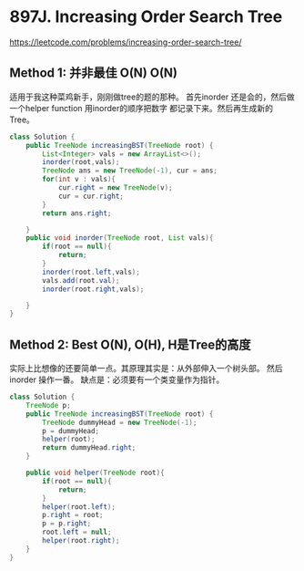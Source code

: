 # 897J. Increasing Order Search Tree
https://leetcode.com/problems/increasing-order-search-tree/



## Method 1: 并非最佳 O(N) O(N)
适用于我这种菜鸡新手，刚刚做tree的题的那种。
首先inorder 还是会的，然后做一个helper function 用inorder的顺序把数字
都记录下来。然后再生成新的Tree。
```Java
class Solution {
    public TreeNode increasingBST(TreeNode root) {
        List<Integer> vals = new ArrayList<>();
        inorder(root,vals);
        TreeNode ans = new TreeNode(-1), cur = ans;
        for(int v : vals){
            cur.right = new TreeNode(v);
            cur = cur.right;
        }
        return ans.right;

    }
    public void inorder(TreeNode root, List vals){
        if(root == null){
            return;
        }
        inorder(root.left,vals);
        vals.add(root.val);
        inorder(root.right,vals);

    }
}
```

## Method 2: Best O(N), O(H), H是Tree的高度

实际上比想像的还要简单一点。其原理其实是：从外部伸入一个树头部。
然后 inorder 操作一番。
缺点是：必须要有一个类变量作为指针。
```Java
class Solution {
    TreeNode p;
    public TreeNode increasingBST(TreeNode root) {
        TreeNode dummyHead = new TreeNode(-1);
        p = dummyHead;
        helper(root);
        return dummyHead.right;
    }

    public void helper(TreeNode root){
        if(root == null){
            return;
        }
        helper(root.left);
        p.right = root;  
        p = p.right;
        root.left = null;
        helper(root.right);
    }
}
```
